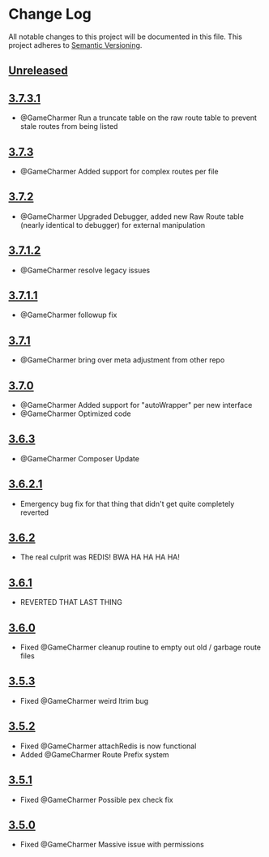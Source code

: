 # Change Log
All notable changes to this project will be documented in this file.
This project adheres to [Semantic Versioning](http://semver.org/).

## [Unreleased](https://gitlab.konghack.com/GCWorld/Routing)




## [3.7.3.1](https://gitlab.konghack.com/GCWorld/Routing/compare/3.7.3...3.7.3.1)
 - @GameCharmer Run a truncate table on the raw route table to prevent stale routes from being listed


## [3.7.3](https://gitlab.konghack.com/GCWorld/Routing/compare/3.7.2...3.7.3)
 - @GameCharmer Added support for complex routes per file


## [3.7.2](https://gitlab.konghack.com/GCWorld/Routing/compare/3.7.1.2...3.7.2)
 - @GameCharmer Upgraded Debugger, added new Raw Route table (nearly identical to debugger) for external manipulation


## [3.7.1.2](https://gitlab.konghack.com/GCWorld/Routing/compare/3.7.1.1...3.7.1.2)
 - @GameCharmer resolve legacy issues


## [3.7.1.1](https://gitlab.konghack.com/GCWorld/Routing/compare/3.7.1...3.7.1.1)
 - @GameCharmer followup fix


## [3.7.1](https://gitlab.konghack.com/GCWorld/Routing/compare/3.7.0...3.7.1)
 - @GameCharmer bring over meta adjustment from other repo


## [3.7.0](https://gitlab.konghack.com/GCWorld/Routing/compare/3.6.2.1...3.7.0)
 - @GameCharmer Added support for "autoWrapper" per new interface
 - @GameCharmer Optimized code


## [3.6.3](https://gitlab.konghack.com/GCWorld/Routing/compare/3.6.2.1...3.6.3)
 - @GameCharmer Composer Update


## [3.6.2.1](https://gitlab.konghack.com/GCWorld/Routing/compare/3.6.2...3.6.2.1)
 - Emergency bug fix for that thing that didn't get quite completely reverted


## [3.6.2](https://gitlab.konghack.com/GCWorld/Routing/compare/3.6.1...3.6.2)
 - The real culprit was REDIS!  BWA HA HA HA HA!


## [3.6.1](https://gitlab.konghack.com/GCWorld/Routing/compare/3.6.0...3.6.1)
 - REVERTED THAT LAST THING


## [3.6.0](https://gitlab.konghack.com/GCWorld/Routing/compare/3.5.3...3.6.0)
 - Fixed @GameCharmer cleanup routine to empty out old / garbage route files


## [3.5.3](https://gitlab.konghack.com/GCWorld/Routing/compare/3.5.2...3.5.3)
 - Fixed @GameCharmer weird ltrim bug


## [3.5.2](https://gitlab.konghack.com/GCWorld/Routing/compare/3.5.1...3.5.2)
 - Fixed @GameCharmer attachRedis is now functional
 - Added @GameCharmer Route Prefix system


## [3.5.1](https://gitlab.konghack.com/GCWorld/Routing/compare/3.5.0...3.5.1)
 - Fixed @GameCharmer Possible pex check fix


## [3.5.0](https://gitlab.konghack.com/GCWorld/Routing/compare/3.4.0.1...3.5.0)
 - Fixed @GameCharmer Massive issue with permissions

